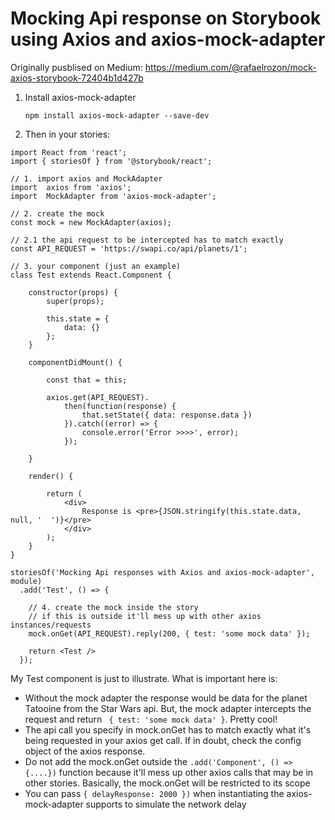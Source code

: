 # Mocking Api response on Storybook using Axios and axios-mock-adapter

Originally pusblised on Medium: https://medium.com/@rafaelrozon/mock-axios-storybook-72404b1d427b

1. Install axios-mock-adapter

    `npm install axios-mock-adapter --save-dev`

2. Then in your stories:

```
import React from 'react';
import { storiesOf } from '@storybook/react';

// 1. import axios and MockAdapter
import  axios from 'axios';
import  MockAdapter from 'axios-mock-adapter';

// 2. create the mock
const mock = new MockAdapter(axios);

// 2.1 the api request to be intercepted has to match exactly
const API_REQUEST = 'https://swapi.co/api/planets/1';

// 3. your component (just an example)
class Test extends React.Component {

    constructor(props) {
        super(props);

        this.state = {
            data: {}
        };
    }

    componentDidMount() {

        const that = this;

        axios.get(API_REQUEST).
            then(function(response) {
                that.setState({ data: response.data })
            }).catch((error) => {
                console.error('Error >>>>', error);
            });

    }

    render() {

        return (
            <div>
                Response is <pre>{JSON.stringify(this.state.data, null, '  ')}</pre>
            </div>
        );
    }
}

storiesOf('Mocking Api responses with Axios and axios-mock-adapter', module)
  .add('Test', () => {

    // 4. create the mock inside the story
    // if this is outside it'll mess up with other axios instances/requests
    mock.onGet(API_REQUEST).reply(200, { test: 'some mock data' });

    return <Test />
  });
```

My Test component is just to illustrate.  What is important here is:
- Without the mock adapter the response would be data for the planet Tatooine from the Star Wars api. But, the mock adapter intercepts the request and return ` { test: 'some mock data' }`. Pretty cool!
- The api call you specify in mock.onGet has to match exactly what it's being requested in your axios get call. If in doubt, check the config object of the axios response.
- Do not add the mock.onGet outside the `.add('Component', () => {....})` function because it'll mess up other axios calls that may be in other stories. Basically, the mock.onGet will be restricted to its scope
- You can pass `{ delayResponse: 2000 })` when instantiating the axios-mock-adapter supports to simulate the network delay



